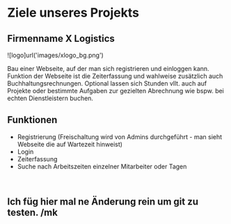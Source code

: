 # Ziele unseres Projekts

## Firmenname X Logistics

![logo]url('images/xlogo_bg.png')

Bau einer Webseite, auf der man sich registrieren und einloggen kann. Funktion der Webseite ist die Zeiterfassung und wahlweise zusätzlich auch Buchhaltungsrechnungen. Optional lassen sich Stunden vllt. auch auf Projekte oder bestimmte Aufgaben zur gezielten Abrechnung wie bspw. bei echten Dienstleistern buchen.

## Funktionen

- Registrierung (Freischaltung wird von Admins durchgeführt - man sieht Webseite die auf Wartezeit hinweist)
- Login
- Zeiterfassung
- Suche nach Arbeitszeiten einzelner Mitarbeiter oder Tagen

</br>

## Ich füg hier mal ne Änderung rein um git zu testen. /mk
